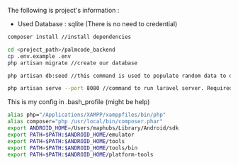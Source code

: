 The following is project's information :
- Used Database : sqlite (There is no need to credential)

```bash
composer install //install dependencies

cd <project_path>/palmcode_backend
cp .env.example .env
php artisan migrate //create our database

php artisan db:seed //this command is used to populate random data to database. Great to make our own starting point

php artisan serve --port 8080 //command to run laravel server. Required so we can store data to sqlite db
```


This is my config in .bash_profile (might be help)
```bash
alias php="/Applications/XAMPP/xamppfiles/bin/php"
alias composer="php /usr/local/bin/composer.phar"
export ANDROID_HOME=/Users/maphubs/Library/Android/sdk
export PATH=$PATH:$ANDROID_HOME/emulator
export PATH=$PATH:$ANDROID_HOME/tools
export PATH=$PATH:$ANDROID_HOME/tools/bin
export PATH=$PATH:$ANDROID_HOME/platform-tools
```
